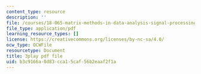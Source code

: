 ```yaml
---
content_type: resource
description: ''
file: /courses/18-065-matrix-methods-in-data-analysis-signal-processing-and-machine-learning-spring-2018/b3c9166a0d83cca15caf56b2eaaf2f1a_or6C4yBk_SY.pdf
file_type: application/pdf
learning_resource_types: []
license: https://creativecommons.org/licenses/by-nc-sa/4.0/
ocw_type: OCWFile
resourcetype: Document
title: 3play pdf file
uid: b3c9166a-0d83-cca1-5caf-56b2eaaf2f1a
---
```

